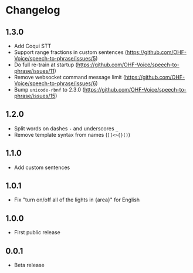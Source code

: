 # Changelog

## 1.3.0

- Add Coqui STT
- Support range fractions in custom sentences (https://github.com/OHF-Voice/speech-to-phrase/issues/5)
- Do full re-train at startup (https://github.com/OHF-Voice/speech-to-phrase/issues/11)
- Remove websocket command message limit (https://github.com/OHF-Voice/speech-to-phrase/issues/6)
- Bump `unicode-rbnf` to 2.3.0 (https://github.com/OHF-Voice/speech-to-phrase/issues/15)

## 1.2.0

- Split words on dashes `-` and underscores `_`
- Remove template syntax from names (`[]<>{}()`)

## 1.1.0

- Add custom sentences

## 1.0.1

- Fix "turn on/off all of the lights in {area}" for English

## 1.0.0

- First public release

## 0.0.1

- Beta release
